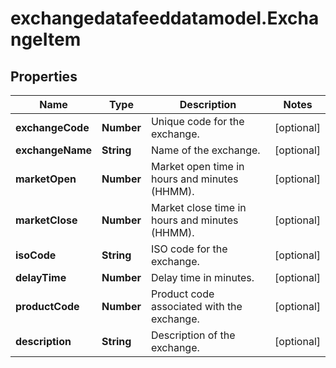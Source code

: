 # exchangedatafeeddatamodel.ExchangeItem

## Properties

Name | Type | Description | Notes
------------ | ------------- | ------------- | -------------
**exchangeCode** | **Number** | Unique code for the exchange. | [optional] 
**exchangeName** | **String** | Name of the exchange. | [optional] 
**marketOpen** | **Number** | Market open time in hours and minutes (HHMM). | [optional] 
**marketClose** | **Number** | Market close time in hours and minutes (HHMM). | [optional] 
**isoCode** | **String** | ISO code for the exchange. | [optional] 
**delayTime** | **Number** | Delay time in minutes. | [optional] 
**productCode** | **Number** | Product code associated with the exchange. | [optional] 
**description** | **String** | Description of the exchange. | [optional] 


